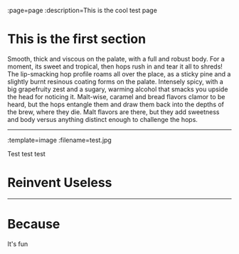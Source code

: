 :page=page
:description=This is the cool test page

# This is the first section

Smooth, thick and viscous on the palate, with a full and robust body. For a moment, its sweet and tropical, then hops rush in and tear it all to shreds! The lip-smacking hop profile roams all over the place, as a sticky pine and a slightly burnt resinous coating forms on the palate. Intensely spicy, with a big grapefruity zest and a sugary, warming alcohol that smacks you upside the head for noticing it. Malt-wise, caramel and bread flavors clamor to be heard, but the hops entangle them and draw them back into the depths of the brew, where they die. Malt flavors are there, but they add sweetness and body versus anything distinct enough to challenge the hops.

----
:template=image
:filename=test.jpg

Test test test

# Reinvent Useless

----

# Because

It's fun
